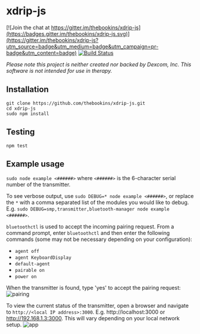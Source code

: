 # xdrip-js

[![Join the chat at https://gitter.im/thebookins/xdrip-js](https://badges.gitter.im/thebookins/xdrip-js.svg)](https://gitter.im/thebookins/xdrip-js?utm_source=badge&utm_medium=badge&utm_campaign=pr-badge&utm_content=badge)
[![Build Status](https://travis-ci.org/thebookins/xdrip-js.svg?branch=master)](https://travis-ci.org/thebookins/xdrip-js)

*Please note this project is neither created nor backed by Dexcom, Inc. This software is not intended for use in therapy.*

## Installation
```
git clone https://github.com/thebookins/xdrip-js.git
cd xdrip-js
sudo npm install
```
## Testing
```
npm test
```

## Example usage
`sudo node example <######>` where `<######>` is the 6-character serial number of the transmitter.

To see verbose output, use `sudo DEBUG=* node example <######>`, or replace the `*` with a comma separated list of the modules you would like to debug. E.g. `sudo DEBUG=smp,transmitter,bluetooth-manager node example <######>`.

`bluetoothctl` is used to accept the incoming pairing request. From a command prompt, enter `bluetoothctl` and then enter the following commands (some may not be necessary depending on your configuration):
 - `agent off`
 - `agent KeyboardDisplay`
 - `default-agent`
 - `pairable on`
 - `power on`

When the transmitter is found, type 'yes' to accept the pairing request:
![pairing](https://user-images.githubusercontent.com/12263040/29741707-29713598-8ab5-11e7-8a0a-73a7202e3dbd.png)

To view the current status of the transmitter, open a browser and navigate to `http://<local IP address>:3000`. E.g. http://localhost:3000 or http://192.168.1.3:3000. This will vary depending on your local network setup.
![app](https://user-images.githubusercontent.com/12263040/29741914-36d4bfe4-8ab9-11e7-891e-6c23263db499.png)
